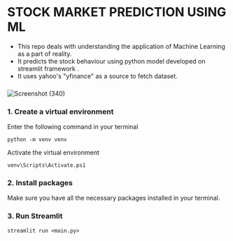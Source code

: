 # STOCK MARKET PREDICTION USING ML 
  
   - This repo deals with understanding the application of Machine Learning as a part of reality. 
   - It predicts the stock behaviour using python model developed on streamlit framework .
   - It uses yahoo's "yfinance" as a source to fetch dataset.

### 

![Screenshot (340)](https://github.com/Simran18s/Streamstocks/assets/154326419/9c194a1e-f5ba-41fa-b453-51e5949c6b95)

### 1. Create a virtual environment

Enter the following command in your terminal
      
    python -m venv venv

Activate the virtual environment

    venv\Scripts\Activate.ps1

### 2. Install packages

Make sure you have all the necessary packages installed in your terminal.

### 3. Run Streamlit

    streamlit run <main.py>

